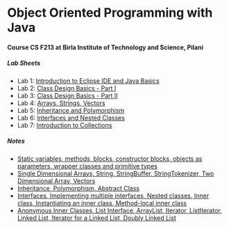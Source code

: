 # Object Oriented Programming with Java
#### Course CS F213 at Birla Institute of Technology and Science, Pilani

##### Lab Sheets
- Lab 1: [Introduction to Eclipse IDE and Java Basics](https://github.com/lovish1996/Java_Object_Oriented_Programming/blob/main/Lab%20Sheets/Labsheet_1.pdf)
- Lab 2: [Class Design Basics - Part I](https://github.com/lovish1996/Java_Object_Oriented_Programming/blob/main/Lab%20Sheets/Labsheet_2.pdf)
- Lab 3: [Class Design Basics - Part II](https://github.com/lovish1996/Java_Object_Oriented_Programming/blob/main/Lab%20Sheets/Labsheet_3.pdf)
- Lab 4: [Arrays, Strings, Vectors](https://github.com/lovish1996/Java_Object_Oriented_Programming/blob/main/Lab%20Sheets/Labsheet_4.pdf)
- Lab 5: [Inheritance and Polymorphism](https://github.com/lovish1996/Java_Object_Oriented_Programming/blob/main/Lab%20Sheets/Labsheet_5.pdf)
- Lab 6: [Interfaces and Nested Classes](https://github.com/lovish1996/Java_Object_Oriented_Programming/blob/main/Lab%20Sheets/Labsheet_6.pdf)
- Lab 7: [Introduction to Collections](https://github.com/lovish1996/Java_Object_Oriented_Programming/blob/main/Lab%20Sheets/Labsheet_7.pdf)

##### Notes
- [Static variables, methods, blocks, constructor blocks, objects as parameters, wrapper classes and primitive types](https://github.com/lovish1996/Java_Object_Oriented_Programming/blob/main/source_code/labsheet_3/Content.md)
- [Single Dimensional Arrays, String, StringBuffer, StringTokenizer, Two Dimensional Array, Vectors](https://github.com/lovish1996/Java_Object_Oriented_Programming/blob/main/source_code/labsheet_4/Content.md)
- [Inheritance, Polymorphism, Abstract Class](https://github.com/lovish1996/Java_Object_Oriented_Programming/blob/main/source_code/labsheet_5/Content.md)
- [Interfaces, Implementing multiple interfaces, Nested classes, Inner class, Instantiating an inner class, Method-local inner class](https://github.com/lovish1996/Java_Object_Oriented_Programming/blob/main/source_code/labsheet_6/Content.md)
- [Anonymous Inner Classes, List Interface, ArrayList, Iterator, ListIterator, Linked List, Iterator for a Linked List, Doubly Linked List](https://github.com/lovish1996/Java_Object_Oriented_Programming/blob/main/source_code/labsheet_7/Content.md)
